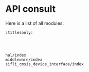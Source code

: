 # API consult

Here is a list of all modules:

```{toctree}
:titlesonly:




hal/index
middleware/index
sifli_cmsis_device_interface/index

```

